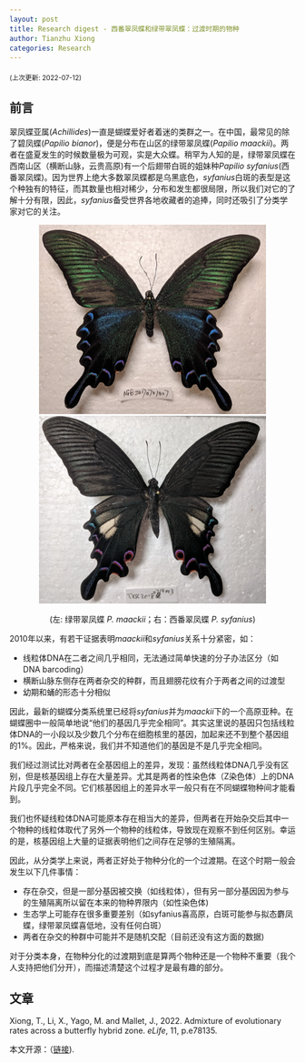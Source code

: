 ```yaml
---
layout: post
title: Research digest - 西番翠凤蝶和绿带翠凤蝶：过渡时期的物种
author: Tianzhu Xiong
categories: Research
---
```

<sub> (上次更新: 2022-07-12) </sub>

## 前言 <br/> 

翠凤蝶亚属(*Achillides*)一直是蝴蝶爱好者着迷的类群之一。在中国，最常见的除了碧凤蝶(*Papilio bianor*)，便是分布在山区的绿带翠凤蝶(*Papilio maackii*)。两者在盛夏发生的时候数量极为可观，实是大众蝶。稍罕为人知的是，绿带翠凤蝶在西南山区（横断山脉，云贵高原)有一个后翅带白斑的姐妹种*Papilio syfanius*(西番翠凤蝶)。因为世界上绝大多数翠凤蝶都是乌黑底色，*syfanius*白斑的表型是这个种独有的特征，而其数量也相对稀少，分布和发生都很局限，所以我们对它的了解十分有限，因此，*syfanius*备受世界各地收藏者的追捧，同时还吸引了分类学家对它的关注。

<p align="center">
  <img src="https://raw.githubusercontent.com/tzxiong/Butterflies-of-China/gh-pages/_posts/2022-07-12-maackii-syfanius-files/maackii.jpg?sanitize=true" width="400">
  <img src="https://raw.githubusercontent.com/tzxiong/Butterflies-of-China/gh-pages/_posts/2022-07-12-maackii-syfanius-files/syfanius.jpg?sanitize=true" width="400">
</p>

<p align="center">(左: 绿带翠凤蝶 <i>P. maackii</i>；右：西番翠凤蝶 <i>P. syfanius</i>)</p>

2010年以来，有若干证据表明*maackii*和*syfanius*关系十分紧密，如：

* 线粒体DNA在二者之间几乎相同，无法通过简单快速的分子办法区分（如DNA barcoding）
* 横断山脉东侧存在两者杂交的种群，而且翅膀花纹有介于两者之间的过渡型
* 幼期和蛹的形态十分相似

因此，最新的蝴蝶分类系统里已经将*syfanius*并为*maackii*下的一个高原亚种。在蝴蝶圈中一般简单地说“他们的基因几乎完全相同”。其实这里说的基因只包括线粒体DNA的一小段以及少数几个分布在细胞核里的基因，加起来还不到整个基因组的1%。因此，严格来说，我们并不知道他们的基因是不是几乎完全相同。

我们经过测试比对两者在全基因组上的差异，发现：虽然线粒体DNA几乎没有区别，但是核基因组上存在大量差异。尤其是两者的性染色体（Z染色体）上的DNA片段几乎完全不同。它们核基因组上的差异水平一般只有在不同蝴蝶物种间才能看到。

我们也怀疑线粒体DNA可能原本存在相当大的差异，但两者在开始杂交后其中一个物种的线粒体取代了另外一个物种的线粒体，导致现在观察不到任何区别。幸运的是，核基因组上大量的证据表明他们之间存在足够的生殖隔离。

因此，从分类学上来说，两者正好处于物种分化的一个过渡期。在这个时期一般会发生以下几件事情：

* 存在杂交，但是一部分基因被交换（如线粒体），但有另一部分基因因为参与的生殖隔离所以留在本来的物种界限内（如性染色体)
* 生态学上可能存在很多重要差别（如syfanius喜高原，白斑可能参与拟态麝凤蝶，绿带翠凤蝶喜低地，没有任何白斑）
* 两者在杂交的种群中可能并不是随机交配（目前还没有这方面的数据)

对于分类本身，在物种分化的过渡期到底是算两个物种还是一个物种不重要（我个人支持把他们分开），而描述清楚这个过程才是最有趣的部分。

## 文章

Xiong, T., Li, X., Yago, M. and Mallet, J., 2022. Admixture of evolutionary rates across a butterfly hybrid zone. *eLife*, 11, p.e78135.

本文开源：（[链接](https://doi.org/10.7554/eLife.78135)).
